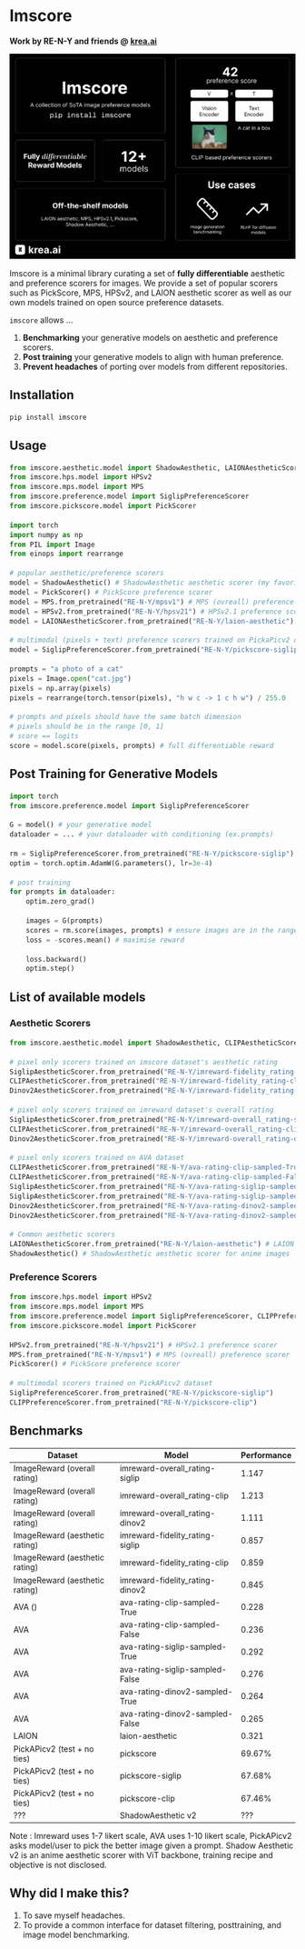 # Imscore
**Work by RE-N-Y and friends @ [krea.ai](https://krea.ai)**

![teaser](teaser.png)

Imscore is a minimal library curating a set of **fully differentiable** aesthetic and preference scorers for images.
We provide a set of popular scorers such as PickScore, MPS, HPSv2, and LAION aesthetic scorer as well as our own models trained on open source preference datasets.

`imscore` allows ...

1. **Benchmarking** your generative models on aesthetic and preference scorers.
2. **Post training** your generative models to align with human preference.
3. **Prevent headaches** of porting over models from different repositories.


## Installation

```bash
pip install imscore
```

## Usage

```python
from imscore.aesthetic.model import ShadowAesthetic, LAIONAestheticScorer
from imscore.hps.model import HPSv2
from imscore.mps.model import MPS
from imscore.preference.model import SiglipPreferenceScorer
from imscore.pickscore.model import PickScorer

import torch
import numpy as np
from PIL import Image
from einops import rearrange

# popular aesthetic/preference scorers
model = ShadowAesthetic() # ShadowAesthetic aesthetic scorer (my favorite)
model = PickScorer() # PickScore preference scorer
model = MPS.from_pretrained("RE-N-Y/mpsv1") # MPS (ovreall) preference scorer
model = HPSv2.from_pretrained("RE-N-Y/hpsv21") # HPSv2.1 preference scorer
model = LAIONAestheticScorer.from_pretrained("RE-N-Y/laion-aesthetic") # LAION aesthetic scorer

# multimodal (pixels + text) preference scorers trained on PickaPicv2 dataset 
model = SiglipPreferenceScorer.from_pretrained("RE-N-Y/pickscore-siglip")

prompts = "a photo of a cat"
pixels = Image.open("cat.jpg")
pixels = np.array(pixels)
pixels = rearrange(torch.tensor(pixels), "h w c -> 1 c h w") / 255.0

# prompts and pixels should have the same batch dimension
# pixels should be in the range [0, 1]
# score == logits
score = model.score(pixels, prompts) # full differentiable reward
```

## Post Training for Generative Models

```python
import torch
from imscore.preference.model import SiglipPreferenceScorer

G = model() # your generative model
dataloader = ... # your dataloader with conditioning (ex.prompts)

rm = SiglipPreferenceScorer.from_pretrained("RE-N-Y/pickscore-siglip") # pretrained preference model
optim = torch.optim.AdamW(G.parameters(), lr=3e-4)

# post training
for prompts in dataloader:
    optim.zero_grad()
    
    images = G(prompts)
    scores = rm.score(images, prompts) # ensure images are in the range [0, 1]
    loss = -scores.mean() # maximise reward

    loss.backward()
    optim.step()
```

## List of available models

### Aesthetic Scorers
```python
from imscore.aesthetic.model import ShadowAesthetic, CLIPAestheticScorer, SiglipAestheticScorer, Dinov2AestheticScorer, LAIONAestheticScorer

# pixel only scorers trained on imscore dataset's aesthetic rating
SiglipAestheticScorer.from_pretrained("RE-N-Y/imreward-fidelity_rating-siglip")
CLIPAestheticScorer.from_pretrained("RE-N-Y/imreward-fidelity_rating-clip")
Dinov2AestheticScorer.from_pretrained("RE-N-Y/imreward-fidelity_rating-dinov2")

# pixel only scorers trained on imreward dataset's overall rating
SiglipAestheticScorer.from_pretrained("RE-N-Y/imreward-overall_rating-siglip")
CLIPAestheticScorer.from_pretrained("RE-N-Y/imreward-overall_rating-clip")
Dinov2AestheticScorer.from_pretrained("RE-N-Y/imreward-overall_rating-dinov2")

# pixel only scorers trained on AVA dataset
CLIPAestheticScorer.from_pretrained("RE-N-Y/ava-rating-clip-sampled-True")
CLIPAestheticScorer.from_pretrained("RE-N-Y/ava-rating-clip-sampled-False")
SiglipAestheticScorer.from_pretrained("RE-N-Y/ava-rating-siglip-sampled-True")
SiglipAestheticScorer.from_pretrained("RE-N-Y/ava-rating-siglip-sampled-False")
Dinov2AestheticScorer.from_pretrained("RE-N-Y/ava-rating-dinov2-sampled-True")
Dinov2AestheticScorer.from_pretrained("RE-N-Y/ava-rating-dinov2-sampled-False")

# Common aesthetic scorers
LAIONAestheticScorer.from_pretrained("RE-N-Y/laion-aesthetic") # LAION aesthetic scorer
ShadowAesthetic() # ShadowAesthetic aesthetic scorer for anime images
```

### Preference Scorers
```python
from imscore.hps.model import HPSv2
from imscore.mps.model import MPS
from imscore.preference.model import SiglipPreferenceScorer, CLIPPreferenceScorer
from imscore.pickscore.model import PickScorer

HPSv2.from_pretrained("RE-N-Y/hpsv21") # HPSv2.1 preference scorer
MPS.from_pretrained("RE-N-Y/mpsv1") # MPS (ovreall) preference scorer
PickScorer() # PickScore preference scorer

# multimodal scorers trained on PickAPicv2 dataset
SiglipPreferenceScorer.from_pretrained("RE-N-Y/pickscore-siglip")
CLIPPreferenceScorer.from_pretrained("RE-N-Y/pickscore-clip")
```


## Benchmarks

| Dataset | Model | Performance |
| --- | --- | --- |
| ImageReward (overall rating) | imreward-overall_rating-siglip | 1.147 |
| ImageReward (overall rating) | imreward-overall_rating-clip | 1.213 |
| ImageReward (overall rating) | imreward-overall_rating-dinov2 | 1.111 |
| ImageReward (aesthetic rating) | imreward-fidelity_rating-siglip | 0.857 |
| ImageReward (aesthetic rating) | imreward-fidelity_rating-clip | 0.859 |
| ImageReward (aesthetic rating) | imreward-fidelity_rating-dinov2 | 0.845 |
| AVA () | ava-rating-clip-sampled-True | 0.228 |
| AVA | ava-rating-clip-sampled-False | 0.236 |
| AVA | ava-rating-siglip-sampled-True | 0.292 |
| AVA | ava-rating-siglip-sampled-False | 0.276 |
| AVA | ava-rating-dinov2-sampled-True | 0.264 |
| AVA | ava-rating-dinov2-sampled-False | 0.265 |
| LAION | laion-aesthetic | 0.321 |
| PickAPicv2 (test + no ties) | pickscore | 69.67% |
| PickAPicv2 (test + no ties) | pickscore-siglip | 67.68% |
| PickAPicv2 (test + no ties) | pickscore-clip | 67.46% |
| ??? | ShadowAesthetic v2 | ??? |

Note : Imreward uses 1-7 likert scale, AVA uses 1-10 likert scale, PickAPicv2 asks model/user to pick the better image given a prompt. Shadow Aesthetic v2 is an anime aesthetic scorer with ViT backbone, training recipe and objective is not disclosed.


## Why did I make this?

1. To save myself headaches.
2. To provide a common interface for dataset filtering, posttraining, and image model benchmarking.